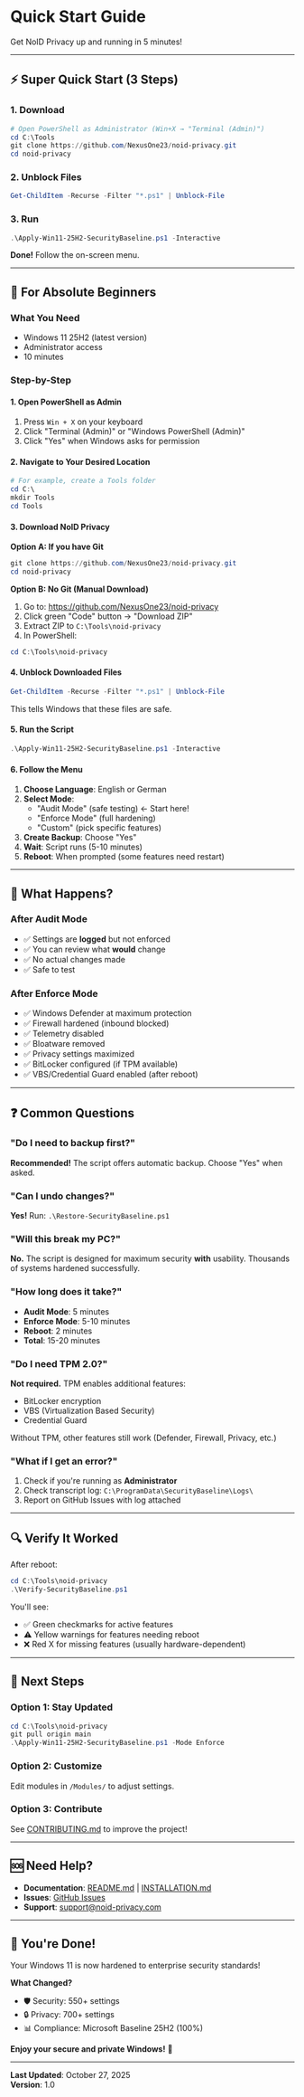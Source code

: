 # Quick Start Guide

Get NoID Privacy up and running in 5 minutes!

---

## ⚡ Super Quick Start (3 Steps)

### 1. Download
```powershell
# Open PowerShell as Administrator (Win+X → "Terminal (Admin)")
cd C:\Tools
git clone https://github.com/NexusOne23/noid-privacy.git
cd noid-privacy
```

### 2. Unblock Files
```powershell
Get-ChildItem -Recurse -Filter "*.ps1" | Unblock-File
```

### 3. Run
```powershell
.\Apply-Win11-25H2-SecurityBaseline.ps1 -Interactive
```

**Done!** Follow the on-screen menu.

---

## 📖 For Absolute Beginners

### What You Need
- Windows 11 25H2 (latest version)
- Administrator access
- 10 minutes

### Step-by-Step

#### 1. Open PowerShell as Admin
1. Press `Win + X` on your keyboard
2. Click "Terminal (Admin)" or "Windows PowerShell (Admin)"
3. Click "Yes" when Windows asks for permission

#### 2. Navigate to Your Desired Location
```powershell
# For example, create a Tools folder
cd C:\
mkdir Tools
cd Tools
```

#### 3. Download NoID Privacy

**Option A: If you have Git**
```powershell
git clone https://github.com/NexusOne23/noid-privacy.git
cd noid-privacy
```

**Option B: No Git (Manual Download)**
1. Go to: https://github.com/NexusOne23/noid-privacy
2. Click green "Code" button → "Download ZIP"
3. Extract ZIP to `C:\Tools\noid-privacy`
4. In PowerShell:
```powershell
cd C:\Tools\noid-privacy
```

#### 4. Unblock Downloaded Files
```powershell
Get-ChildItem -Recurse -Filter "*.ps1" | Unblock-File
```

This tells Windows that these files are safe.

#### 5. Run the Script
```powershell
.\Apply-Win11-25H2-SecurityBaseline.ps1 -Interactive
```

#### 6. Follow the Menu
1. **Choose Language**: English or German
2. **Select Mode**: 
   - "Audit Mode" (safe testing) ← Start here!
   - "Enforce Mode" (full hardening)
   - "Custom" (pick specific features)
3. **Create Backup**: Choose "Yes"
4. **Wait**: Script runs (5-10 minutes)
5. **Reboot**: When prompted (some features need restart)

---

## 🎯 What Happens?

### After Audit Mode
- ✅ Settings are **logged** but not enforced
- ✅ You can review what **would** change
- ✅ No actual changes made
- ✅ Safe to test

### After Enforce Mode
- ✅ Windows Defender at maximum protection
- ✅ Firewall hardened (inbound blocked)
- ✅ Telemetry disabled
- ✅ Bloatware removed
- ✅ Privacy settings maximized
- ✅ BitLocker configured (if TPM available)
- ✅ VBS/Credential Guard enabled (after reboot)

---

## ❓ Common Questions

### "Do I need to backup first?"
**Recommended!** The script offers automatic backup. Choose "Yes" when asked.

### "Can I undo changes?"
**Yes!** Run: `.\Restore-SecurityBaseline.ps1`

### "Will this break my PC?"
**No.** The script is designed for maximum security **with** usability. Thousands of systems hardened successfully.

### "How long does it take?"
- **Audit Mode**: 5 minutes
- **Enforce Mode**: 5-10 minutes
- **Reboot**: 2 minutes
- **Total**: 15-20 minutes

### "Do I need TPM 2.0?"
**Not required.** TPM enables additional features:
- BitLocker encryption
- VBS (Virtualization Based Security)
- Credential Guard

Without TPM, other features still work (Defender, Firewall, Privacy, etc.)

### "What if I get an error?"
1. Check if you're running as **Administrator**
2. Check transcript log: `C:\ProgramData\SecurityBaseline\Logs\`
3. Report on GitHub Issues with log attached

---

## 🔍 Verify It Worked

After reboot:
```powershell
cd C:\Tools\noid-privacy
.\Verify-SecurityBaseline.ps1
```

You'll see:
- ✅ Green checkmarks for active features
- ⚠️ Yellow warnings for features needing reboot
- ❌ Red X for missing features (usually hardware-dependent)

---

## 🚀 Next Steps

### Option 1: Stay Updated
```powershell
cd C:\Tools\noid-privacy
git pull origin main
.\Apply-Win11-25H2-SecurityBaseline.ps1 -Mode Enforce
```

### Option 2: Customize
Edit modules in `/Modules/` to adjust settings.

### Option 3: Contribute
See [CONTRIBUTING.md](CONTRIBUTING.md) to improve the project!

---

## 🆘 Need Help?

- **Documentation**: [README.md](README.md) | [INSTALLATION.md](INSTALLATION.md)
- **Issues**: [GitHub Issues](https://github.com/NexusOne23/noid-privacy/issues)
- **Support**: [support@noid-privacy.com](mailto:support@noid-privacy.com)

---

## 🎉 You're Done!

Your Windows 11 is now hardened to enterprise security standards!

**What Changed?**
- 🛡️ Security: 550+ settings
- 🔒 Privacy: 700+ settings
- 📊 Compliance: Microsoft Baseline 25H2 (100%)

**Enjoy your secure and private Windows!** 🚀

---

**Last Updated**: October 27, 2025  
**Version**: 1.0
